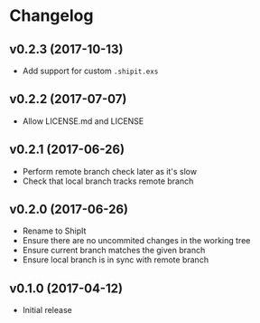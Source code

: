 # Changelog

## v0.2.3 (2017-10-13)

* Add support for custom `.shipit.exs`

## v0.2.2 (2017-07-07)

* Allow LICENSE.md and LICENSE

## v0.2.1 (2017-06-26)

* Perform remote branch check later as it's slow
* Check that local branch tracks remote branch

## v0.2.0 (2017-06-26)

* Rename to ShipIt
* Ensure there are no uncommited changes in the working tree
* Ensure current branch matches the given branch
* Ensure local branch is in sync with remote branch

## v0.1.0 (2017-04-12)

* Initial release
